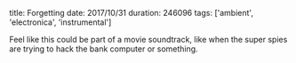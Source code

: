 title: Forgetting
date: 2017/10/31
duration: 246096
tags: ['ambient', 'electronica', 'instrumental']

Feel like this could be part of a movie soundtrack, like when the super spies are trying to hack the bank computer or something.
